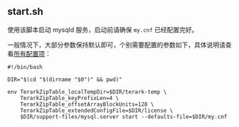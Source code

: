 ## start.sh

使用该脚本启动 mysqld 服务，启动前请确保 `my.cnf` 已经配置完好。

一般情况下，大部分参数保持默认即可，个别需要配置的参数如下，具体说明请查看[所有配置项](config_data_loading.md)：

```
#!/bin/bash

DIR="$(cd "$(dirname "$0")" && pwd)"

env TerarkZipTable_localTempDir=$DIR/terark-temp \
    TerarkZipTable_keyPrefixLen=4 \
    TerarkZipTable_offsetArrayBlockUnits=128 \
    TerarkZipTable_extendedConfigFile=$DIR/license \
    $DIR/support-files/mysql.server start --defaults-file=$DIR/my.cnf
```
